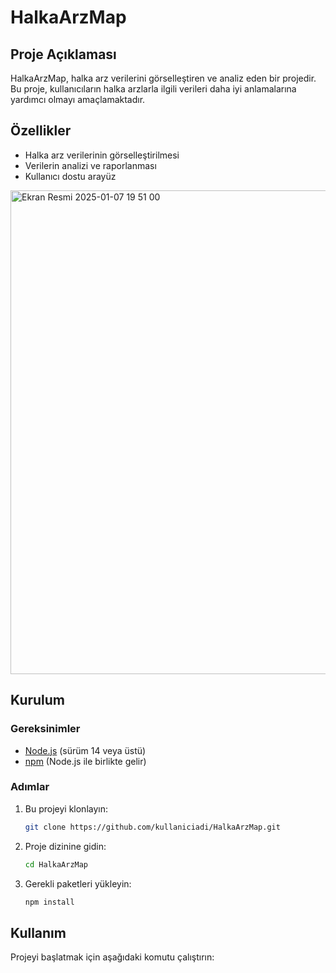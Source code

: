 # HalkaArzMap

## Proje Açıklaması
HalkaArzMap, halka arz verilerini görselleştiren ve analiz eden bir projedir. Bu proje, kullanıcıların halka arzlarla ilgili verileri daha iyi anlamalarına yardımcı olmayı amaçlamaktadır.

## Özellikler
- Halka arz verilerinin görselleştirilmesi
- Verilerin analizi ve raporlanması
- Kullanıcı dostu arayüz
<img width="774" alt="Ekran Resmi 2025-01-07 19 51 00" src="https://github.com/user-attachments/assets/adf50fbd-e070-42f1-abe4-327628ea8485" />

## Kurulum

### Gereksinimler
- [Node.js](https://nodejs.org/) (sürüm 14 veya üstü)
- [npm](https://www.npmjs.com/) (Node.js ile birlikte gelir)

### Adımlar
1. Bu projeyi klonlayın:
   ```bash
   git clone https://github.com/kullaniciadi/HalkaArzMap.git
   ```
2. Proje dizinine gidin:
   ```bash
   cd HalkaArzMap
   ```
3. Gerekli paketleri yükleyin:
   ```bash
   npm install
   ```

## Kullanım
Projeyi başlatmak için aşağıdaki komutu çalıştırın:
